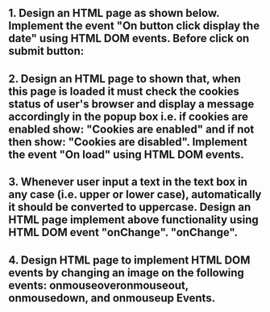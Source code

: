 <!-- Session 5: JavaScript HTML DOM events and Event Listener -->

## 1. Design an HTML page as shown below. Implement the event "On button click display the date" using HTML DOM events. Before click on submit button:

## 2. Design an HTML page to shown that, when this page is loaded it must check the cookies status of user's browser and display a message accordingly in the popup box i.e. if cookies are enabled show: "Cookies are enabled" and if not then show: "Cookies are disabled". Implement the event "On load" using HTML DOM events.

## 3. Whenever user input a text in the text box in any case (i.e. upper or lower case), automatically it should be converted to uppercase. Design an HTML page implement above functionality using HTML DOM event "onChange". "onChange".

## 4. Design HTML page to implement HTML DOM events by changing an image on the following events: onmouseoveronmouseout, onmousedown, and onmouseup Events.

